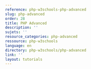 ```yaml
---
reference: php-w3schools-php-advanced
slug: php-advanced
order: 28
title: PHP Advanced
description: ''
sujets: ''
resource_categories: php-advanced
ressource: php-w3schools
language: en
directory: php-w3schools/php-advanced
link: ''
layout: tutorials
---
```

